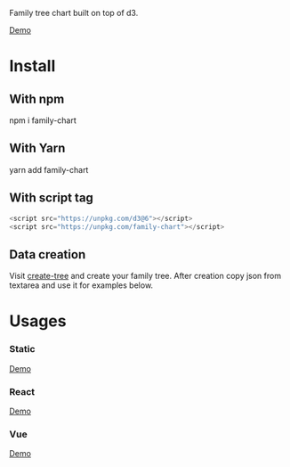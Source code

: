 Family tree chart built on top of d3.

[Demo](https://donatso.github.io/family-chart/examples/wiki-tree/?wiki_id=Q76)


# Install

## With npm
npm i family-chart

## With Yarn
yarn add family-chart

## With script tag
```js
<script src="https://unpkg.com/d3@6"></script>
<script src="https://unpkg.com/family-chart"></script>
```

## Data creation
Visit [create-tree](https://donatso.github.io/family-chart/examples/create-tree/) and create your family tree.
After creation copy json from textarea and use it for examples below.

# Usages

### Static
[Demo](https://codesandbox.io/s/family-chart-static-zqzck?file=/FamilyChart.js)

### React
[Demo](https://codesandbox.io/s/family-chart-react-eobxc?file=/src/FamilyChart.js)

### Vue
[Demo](https://codesandbox.io/s/family-chart-vue-bsrv9?file=/src/components/FamilyChart.vue)


